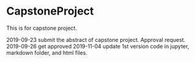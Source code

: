 # CapstoneProject
This is for capstone project.

2019-09-23 submit the abstract of capstone project. Approval request.
2019-09-26 get approved
2019-11-04 update 1st version code in jupyter, markdown folder, and html files.


